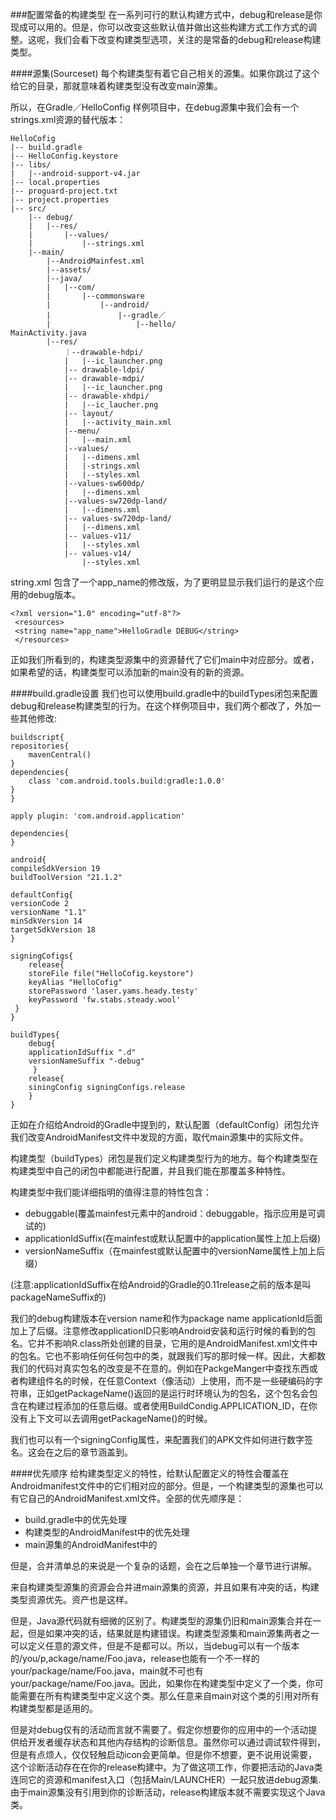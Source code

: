 ###配置常备的构建类型
在一系列可行的默认构建方式中，debug和release是你现成可以用的。但是，你可以改变这些默认值并做出这些构建方式工作方式的调整。这呢，我们会看下改变构建类型选项，关注的是常备的debug和release构建类型。

####源集(Sourceset)
每个构建类型有着它自己相关的源集。如果你跳过了这个给它的目录，那就意味着构建类型没有改变main源集。

所以，在Gradle／HelloConfig 样例项目中，在debug源集中我们会有一个strings.xml资源的替代版本：

	HelloCofig
	|-- build.gradle
	|-- HelloConfig.keystore
	|-- libs/
	|   |--android-support-v4.jar
	|-- local.properties
	|-- proguard-project.txt
	|-- project.properties
	|-- src/
    	|-- debug/
    	|   |--res/
    	|       |--values/
    	|           |--strings.xml
    	|--main/
        	|--AndroidMainfest.xml
        	|--assets/
        	|--java/
        	|   |--com/
        	|       |--commonsware
        	|           |--android/
        	|               |--gradle／
        	|                   |--hello/
	MainActivity.java
        	|--res/
            	｜--drawable-hdpi/
            	|   |--ic_launcher.png
            	|-- drawable-ldpi/
            	|-- drawable-mdpi/
            	|   |--ic_launcher.png
            	|-- drawable-xhdpi/
            	|   |--ic_laucher.png
            	|-- layout/
            	|   |--activity_main.xml
            	|--menu/
            	|   |--main.xml
            	|--values/
            	|   |--dimens.xml
            	|   |-strings.xml
            	|   |--styles.xml
            	|--values-sw600dp/
            	|   |--dimens.xml
            	|--values-sw720dp-land/
            	|   |--dimens.xml
            	|-- values-sw720dp-land/
            	|   |--dimens.xml
            	|-- values-v11/
            	|   |--styles.xml
            	|-- values-v14/
                	|--styles.xml           

string.xml 包含了一个app_name的修改版，为了更明显显示我们运行的是这个应用的debug版本。

	<?xml version="1.0" encoding="utf-8"?>
	 <resources>
	 <string name="app_name">HelloGradle DEBUG</string>
	 </resources>
正如我们所看到的，构建类型源集中的资源替代了它们main中对应部分。或者，如果希望的话，构建类型可以添加新的main没有的新的资源。

####build.gradle设置
我们也可以使用build.gradle中的buildTypes闭包来配置debug和release构建类型的行为。在这个样例项目中，我们两个都改了，外加一些其他修改:

	buildscript{
   	repositories{
     	mavenCentral()
   	}
   	dependencies{
     	class 'com.android.tools.build:gradle:1.0.0'
   	}
	}

	apply plugin: 'com.android.application'

	dependencies{
	}

	android{
	compileSdkVersion 19
	buildToolVersion "21.1.2"

	defaultConfig{
   	versionCode 2
   	versionName "1.1"
   	minSdkVersion 14
   	targetSdkVersion 18
	}

	signingCofigs{
     	release{
       	storeFile file("HelloCofig.keystore")
       	keyAlias "HelloCofig"
       	storePassword 'laser.yams.heady.testy'
       	keyPassword 'fw.stabs.steady.wool'
     }
	}

	buildTypes{
     	debug{
       	applicationIdSuffix ".d"
       	versionNameSuffix "-debug"
    	 }
     	release{
       	siningConfig signingConfigs.release
     	}
	}

正如在介绍给Android的Gradle中提到的，默认配置（defaultConfig）闭包允许我们改变AndroidManifest文件中发现的方面，取代main源集中的实际文件。

构建类型（buildTypes）闭包是我们定义构建类型行为的地方。每个构建类型在构建类型中自己的闭包中都能进行配置，并且我们能在那覆盖多种特性。

构建类型中我们能详细指明的值得注意的特性包含：

* debuggable(覆盖mainfest元素中的android：debuggable，指示应用是可调试的)
* applicationIdSuffix(在mainfest或默认配置中的application属性上加上后缀)
* versionNameSuffix（在mainfest或默认配置中的versionName属性上加上后缀）

(注意:applicationIdSuffix在给Android的Gradle的0.11release之前的版本是叫packageNameSuffix的)

我们的debug构建版本在version name和作为package name applicationId后面加上了后缀。注意修改applicationID只影响Android安装和运行时候的看到的包名。它并不影响R.class所处创建的目录，它用的是AndroidManifest.xml文件中的包名。它也不影响任何任何包中的类，就跟我们写的那时候一样。因此，大都数我们的代码对真实包名的改变是不在意的。例如在PackgeManger中查找东西或者构建组件名的时候，在任意Context（像活动）上使用，而不是一些硬编码的字符串，正如getPackageName()返回的是运行时环境认为的包名，这个包名会包含在构建过程添加的任意后缀。或者使用BuildCondig.APPLICATION_ID，在你没有上下文可以去调用getPackageName()的时候。

我们也可以有一个signingConfig属性，来配置我们的APK文件如何进行数字签名。这会在之后的章节涵盖到。

####优先顺序
给构建类型定义的特性，给默认配置定义的特性会覆盖在Androidmanifest文件中的它们相对应的部分。但是，一个构建类型的源集也可以有它自己的AndroidManifest.xml文件。全部的优先顺序是：

* build.gradle中的优先处理
* 构建类型的AndroidManifest中的优先处理
* main源集的AndroidManifest中的

但是，合并清单总的来说是一个复杂的话题，会在之后单独一个章节进行讲解。

来自构建类型源集的资源会合并进main源集的资源，并且如果有冲突的话，构建类型资源优先。资产也是这样。

但是，Java源代码就有细微的区别了。构建类型的源集仍旧和main源集合并在一起，但是如果冲突的话，结果就是构建错误。构建类型源集和main源集两者之一可以定义任意的源文件，但是不是都可以。所以，当debug可以有一个版本的/you/p,ackage/name/Foo.java，release也能有一个不一样的your/package/name/Foo.java，main就不可也有your/package/name/Foo.java。因此，如果你在构建类型中定义了一个类，你可能需要在所有构建类型中定义这个类。那么任意来自main对这个类的引用对所有构建类型都是适用的。

但是对debug仅有的活动而言就不需要了。假定你想要你的应用中的一个活动提供给开发者缓存状态和其他内存结构的诊断信息。虽然你可以通过调试软件得到，但是有点烦人，仅仅轻触启动icon会更简单。但是你不想要，更不说用说需要，这个诊断活动存在在你的release构建中。为了做这项工作，你要把活动的Java类连同它的资源和manifest入口（包括Main/LAUNCHER<intent-filter>）一起只放进debug源集.由于main源集没有引用到你的诊断活动，release构建版本就不需要实现这个Java类。
